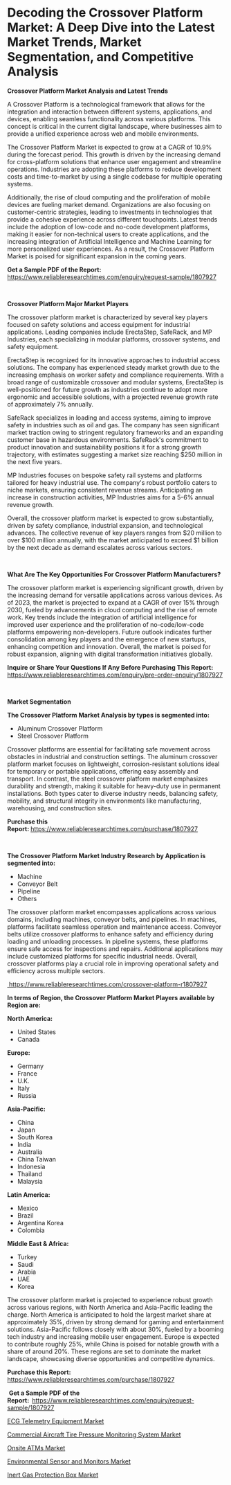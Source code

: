 <p><h1>Decoding the Crossover Platform Market: A Deep Dive into the Latest Market Trends, Market Segmentation, and Competitive Analysis</h1></p><p><strong>Crossover Platform Market Analysis and Latest Trends</strong></p>
<p><p>A Crossover Platform is a technological framework that allows for the integration and interaction between different systems, applications, and devices, enabling seamless functionality across various platforms. This concept is critical in the current digital landscape, where businesses aim to provide a unified experience across web and mobile environments.</p><p>The Crossover Platform Market is expected to grow at a CAGR of 10.9% during the forecast period. This growth is driven by the increasing demand for cross-platform solutions that enhance user engagement and streamline operations. Industries are adopting these platforms to reduce development costs and time-to-market by using a single codebase for multiple operating systems. </p><p>Additionally, the rise of cloud computing and the proliferation of mobile devices are fueling market demand. Organizations are also focusing on customer-centric strategies, leading to investments in technologies that provide a cohesive experience across different touchpoints. Latest trends include the adoption of low-code and no-code development platforms, making it easier for non-technical users to create applications, and the increasing integration of Artificial Intelligence and Machine Learning for more personalized user experiences. As a result, the Crossover Platform Market is poised for significant expansion in the coming years.</p></p>
<p><strong>Get a Sample PDF of the Report:&nbsp;</strong> <a href="https://www.reliableresearchtimes.com/enquiry/request-sample/1807927?utm_campaign=2237&utm_medium=2&utm_source=Github&utm_content=ia&utm_term=28022025&utm_id=crossover-platform">https://www.reliableresearchtimes.com/enquiry/request-sample/1807927</a></p>
<p>&nbsp;</p>
<p><strong>Crossover Platform Major Market Players</strong></p>
<p><p>The crossover platform market is characterized by several key players focused on safety solutions and access equipment for industrial applications. Leading companies include ErectaStep, SafeRack, and MP Industries, each specializing in modular platforms, crossover systems, and safety equipment.</p><p>ErectaStep is recognized for its innovative approaches to industrial access solutions. The company has experienced steady market growth due to the increasing emphasis on worker safety and compliance requirements. With a broad range of customizable crossover and modular systems, ErectaStep is well-positioned for future growth as industries continue to adopt more ergonomic and accessible solutions, with a projected revenue growth rate of approximately 7% annually.</p><p>SafeRack specializes in loading and access systems, aiming to improve safety in industries such as oil and gas. The company has seen significant market traction owing to stringent regulatory frameworks and an expanding customer base in hazardous environments. SafeRack's commitment to product innovation and sustainability positions it for a strong growth trajectory, with estimates suggesting a market size reaching $250 million in the next five years.</p><p>MP Industries focuses on bespoke safety rail systems and platforms tailored for heavy industrial use. The company's robust portfolio caters to niche markets, ensuring consistent revenue streams. Anticipating an increase in construction activities, MP Industries aims for a 5-6% annual revenue growth.</p><p>Overall, the crossover platform market is expected to grow substantially, driven by safety compliance, industrial expansion, and technological advances. The collective revenue of key players ranges from $20 million to over $100 million annually, with the market anticipated to exceed $1 billion by the next decade as demand escalates across various sectors.</p></p>
<p>&nbsp;</p>
<p><strong>What Are The Key Opportunities For Crossover Platform Manufacturers?</strong></p>
<p><p>The crossover platform market is experiencing significant growth, driven by the increasing demand for versatile applications across various devices. As of 2023, the market is projected to expand at a CAGR of over 15% through 2030, fueled by advancements in cloud computing and the rise of remote work. Key trends include the integration of artificial intelligence for improved user experience and the proliferation of no-code/low-code platforms empowering non-developers. Future outlook indicates further consolidation among key players and the emergence of new startups, enhancing competition and innovation. Overall, the market is poised for robust expansion, aligning with digital transformation initiatives globally.</p></p>
<p><strong>Inquire or Share Your Questions If Any Before Purchasing This Report:</strong> <a href="https://www.reliableresearchtimes.com/enquiry/pre-order-enquiry/1807927?utm_campaign=2237&utm_medium=2&utm_source=Github&utm_content=ia&utm_term=28022025&utm_id=crossover-platform">https://www.reliableresearchtimes.com/enquiry/pre-order-enquiry/1807927</a></p>
<p>&nbsp;</p>
<p><strong>Market Segmentation</strong></p>
<p><strong>The Crossover Platform Market Analysis by types is segmented into:</strong></p>
<p><ul><li>Aluminum Crossover Platform</li><li>Steel Crossover Platform</li></ul></p>
<p><p>Crossover platforms are essential for facilitating safe movement across obstacles in industrial and construction settings. The aluminum crossover platform market focuses on lightweight, corrosion-resistant solutions ideal for temporary or portable applications, offering easy assembly and transport. In contrast, the steel crossover platform market emphasizes durability and strength, making it suitable for heavy-duty use in permanent installations. Both types cater to diverse industry needs, balancing safety, mobility, and structural integrity in environments like manufacturing, warehousing, and construction sites.</p></p>
<p><strong>Purchase this Report:&nbsp;</strong><a href="https://www.reliableresearchtimes.com/purchase/1807927?utm_campaign=2237&utm_medium=2&utm_source=Github&utm_content=ia&utm_term=28022025&utm_id=crossover-platform">https://www.reliableresearchtimes.com/purchase/1807927</a></p>
<p>&nbsp;</p>
<p><strong>The Crossover Platform Market Industry Research by Application is segmented into:</strong></p>
<p><ul><li>Machine</li><li>Conveyor Belt</li><li>Pipeline</li><li>Others</li></ul></p>
<p><p>The crossover platform market encompasses applications across various domains, including machines, conveyor belts, and pipelines. In machines, platforms facilitate seamless operation and maintenance access. Conveyor belts utilize crossover platforms to enhance safety and efficiency during loading and unloading processes. In pipeline systems, these platforms ensure safe access for inspections and repairs. Additional applications may include customized platforms for specific industrial needs. Overall, crossover platforms play a crucial role in improving operational safety and efficiency across multiple sectors.</p></p>
<p><a href="https://www.reliableresearchtimes.com/crossover-platform-r1807927?utm_campaign=2237&utm_medium=2&utm_source=Github&utm_content=ia&utm_term=28022025&utm_id=crossover-platform">&nbsp;https://www.reliableresearchtimes.com/crossover-platform-r1807927</a></p>
<p><strong>In terms of Region, the Crossover Platform Market Players available by Region are:</strong></p>
<p>
    <p> <strong> North America: </strong>
        <ul>
            <li>United States</li>
            <li>Canada</li>
        </ul>
        </p> 
    <p> <strong> Europe: </strong>
        <ul>
            <li>Germany</li>
            <li>France</li>
            <li>U.K.</li>
            <li>Italy</li>
            <li>Russia</li>
        </ul>
        </p> 
    <p> <strong> Asia-Pacific: </strong>
        <ul>
            <li>China</li>
            <li>Japan</li>
            <li>South Korea</li>
            <li>India</li>
            <li>Australia</li>
            <li>China Taiwan</li>
            <li>Indonesia</li>
            <li>Thailand</li>
            <li>Malaysia</li>
        </ul>
        </p> 
    <p> <strong> Latin America: </strong>
        <ul>
            <li>Mexico</li>
            <li>Brazil</li>
            <li>Argentina Korea</li>
            <li>Colombia</li>
        </ul>
        </p> 
    <p> <strong> Middle East & Africa: </strong>
        <ul>
            <li>Turkey</li>
            <li>Saudi</li>
            <li>Arabia</li>
            <li>UAE</li>
            <li>Korea</li>
        </ul>
    </p>
    </p>
<p><p>The crossover platform market is projected to experience robust growth across various regions, with North America and Asia-Pacific leading the charge. North America is anticipated to hold the largest market share at approximately 35%, driven by strong demand for gaming and entertainment solutions. Asia-Pacific follows closely with about 30%, fueled by a booming tech industry and increasing mobile user engagement. Europe is expected to contribute roughly 25%, while China is poised for notable growth with a share of around 20%. These regions are set to dominate the market landscape, showcasing diverse opportunities and competitive dynamics.</p></p>
<p><strong>Purchase this Report: </strong><a href="https://www.reliableresearchtimes.com/purchase/1807927?utm_campaign=2237&utm_medium=2&utm_source=Github&utm_content=ia&utm_term=28022025&utm_id=crossover-platform">https://www.reliableresearchtimes.com/purchase/1807927</a></p>
<p>&nbsp;<strong>Get a Sample PDF of the Report:&nbsp;&nbsp;</strong><a href="https://www.reliableresearchtimes.com/enquiry/request-sample/1807927?utm_campaign=2237&utm_medium=2&utm_source=Github&utm_content=ia&utm_term=28022025&utm_id=crossover-platform">https://www.reliableresearchtimes.com/enquiry/request-sample/1807927</a></p>
<p><strong></strong></p>
<p><p><a href="https://github.com/doljanzwald/Market-Research-Report-List-1/blob/main/ecg-telemetry-equipment-market.md?utm_campaign=2237&utm_medium=2&utm_source=Github&utm_content=ia&utm_term=28022025&utm_id=crossover-platform">ECG Telemetry Equipment Market</a></p><p><a href="https://github.com/sefathlehki/Market-Research-Report-List-1/blob/main/commercial-aircraft-tire-pressure-monitoring-system-market.md?utm_campaign=2237&utm_medium=2&utm_source=Github&utm_content=ia&utm_term=28022025&utm_id=crossover-platform">Commercial Aircraft Tire Pressure Monitoring System Market</a></p><p><a href="https://github.com/simurmarzoa/Market-Research-Report-List-1/blob/main/onsite-atms-market.md?utm_campaign=2237&utm_medium=2&utm_source=Github&utm_content=ia&utm_term=28022025&utm_id=crossover-platform">Onsite ATMs Market</a></p><p><a href="https://github.com/rianttegang/Market-Research-Report-List-1/blob/main/environmental-sensor-and-monitors-market.md?utm_campaign=2237&utm_medium=2&utm_source=Github&utm_content=ia&utm_term=28022025&utm_id=crossover-platform">Environmental Sensor and Monitors Market</a></p><p><a href="https://github.com/vengatsabibu/Market-Research-Report-List-1/blob/main/inert-gas-protection-box-market.md?utm_campaign=2237&utm_medium=2&utm_source=Github&utm_content=ia&utm_term=28022025&utm_id=crossover-platform">Inert Gas Protection Box Market</a></p></p>